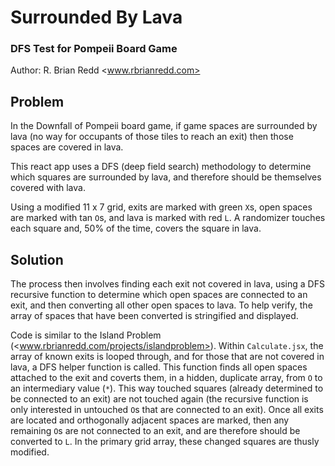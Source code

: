 # Surrounded By Lava

### DFS Test for Pompeii Board Game

Author: R. Brian Redd <www.rbrianredd.com>

## Problem

In the Downfall of Pompeii board game, if game spaces are surrounded by lava (no way for occupants of those tiles to reach an exit) then those spaces are covered in lava.

This react app uses a DFS (deep field search) methodology to determine which squares are surrounded by lava, and therefore should be themselves covered with lava.

Using a modified 11 x 7 grid, exits are marked with green `X`s, open spaces are marked with tan `O`s, and lava is marked with red `L`.  A randomizer touches each square and, 50% of the time, covers the square in lava.

## Solution

The process then involves finding each exit not covered in lava, using a DFS recursive function to determine which open spaces are connected to an exit, and then converting all other open spaces to lava.  To help verify, the array of spaces that have been converted is stringified and displayed.

Code is similar to the Island Problem (<www.rbrianredd.com/projects/islandproblem>).  Within `Calculate.jsx`, the array of known exits is looped through, and for those that are not covered in lava, a DFS helper function is called.  This function finds all open spaces attached to the exit and coverts them, in a hidden, duplicate array, from `O` to an intermediary value (`*`).  This way touched squares (already determined to be connected to an exit) are not touched again (the recursive function is only interested in untouched `O`s that are connected to an exit).  Once all exits are located and orthogonally adjacent spaces are marked, then any remaining `O`s are not connected to an exit, and are therefore should be converted to `L`.  In the primary grid array, these changed squares are thusly modified.